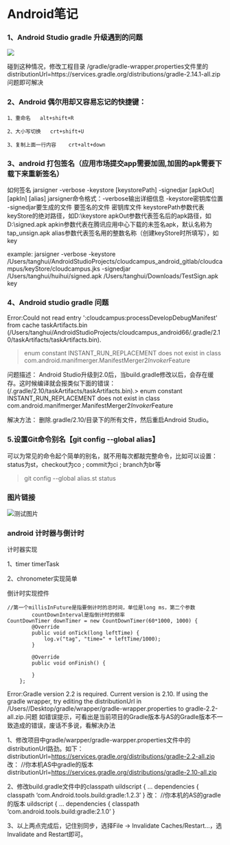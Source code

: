 # Android笔记


### 1、Android Studio gradle 升级遇到的问题

 ![](https://ww2.sinaimg.cn/large/006y8lVagw1fbsh5tkko8j315o05gtaj.jpg)
 
 碰到这种情况，修改工程目录 /gradle/gradle-wrapper.properties文件里的
 distributionUrl=https\://services.gradle.org/distributions/gradle-2.14.1-all.zip   问题即可解决
 
 
### 2、Android 偶尔用却又容易忘记的快捷键：
 
 
 	1、重命名   alt+shift+R
 
	2、大小写切换   crt+shift+U
	
	3、复制上面一行内容    crt+alt+down
	
	
### 3、android 打包签名（应用市场提交app需要加固,加固的apk需要下载下来重新签名）

如何签名
jarsigner -verbose -keystore [keystorePath] -signedjar [apkOut] [apkIn] [alias]
jarsigner命令格式：-verbose输出详细信息 -keystore密钥库位置 -signedjar要生成的文件 要签名的文件 密钥库文件
keystorePath参数代表keyStore的绝对路径，如D:\keystore
apkOut参数代表签名后的apk路径，如D:\signed.apk
apkin参数代表在腾讯应用中心下载的未签名apk，默认名称为tap_unsign.apk
alias参数代表签名用的整数名称（创建keyStore时所填写），如 key


example:
jarsigner -verbose -keystore /Users/tanghui/AndroidStudioProjects/cloudcampus_android_gitlab/cloudcampus/keyStore/cloudcampus.jks -signedjar /Users/tanghui/huihui/signed.apk /Users/tanghui/Downloads/TestSign.apk  key


### 4、Android studio gradle 问题

Error:Could not read entry ':cloudcampus:processDevelopDebugManifest' from cache taskArtifacts.bin (/Users/tanghui/AndroidStudioProjects/cloudcampus_android66/.gradle/2.10/taskArtifacts/taskArtifacts.bin).
> enum constant INSTANT_RUN_REPLACEMENT does not exist in class com.android.manifmerger.ManifestMerger2$Invoker$Feature


问题描述：
Android Studio升级到2.0后，当build.gradle修改以后，会存在缓存。这时候编译就会报类似下面的错误：
 (/.gradle/2.10/taskArtifacts/taskArtifacts.bin).> enum constant INSTANT_RUN_REPLACEMENT does not exist in class com.android.manifmerger.ManifestMerger2$Invoker$Feature
 
解决方法：
删除.gradle/2.10/目录下的所有文件，然后重启Android Studio。


### 5.设置Git命令别名【git config --global alias】

可以为常见的命令起个简单的别名，就不用每次都敲完整命令，比如可以设置：
status为st，checkout为co ; commit为ci ; branch为br等

> git config --global alias.st status


### 图片链接

![测试图片](https://ww1.sinaimg.cn/large/006y8lVagw1fbsh5ulxgkj30ow086wfp.jpg)


### android 计时器与倒计时

计时器实现

1、timer timerTask 

2、chronometer实现简单


倒计时实现控件

	//第一个millisInFuture是指要倒计时的总时间，单位是long ms，第二个参数
			countDownInterval是指倒计时的频率
	CountDownTimer downTimer = new CountDownTimer(60*1000, 1000) {
            @Override
            public void onTick(long leftTime) {
                log.v("tag", "time=" + leftTime/1000);
            }

            @Override
            public void onFinish() {

            }
        };
	
	

Error:Gradle version 2.2 is required. Current version is 2.10. If using the gradle wrapper, try editing the distributionUrl in /Users//Desktop/gradle/wrapper/gradle-wrapper.properties to gradle-2.2-all.zip.问题
如错误提示，可看出是当前项目的Gradle版本与AS的Gradle版本不一致造成的错误，废话不多说，看解决办法

1、修改项目中gradle/warpper/gradle-warpper.properties文件中的distributionUrl路劲。如下：
distributionUrl=https://services.gradle.org/distributions/gradle-2.2-all.zip 
改： 
//你本机AS中gradle的版本 
distributionUrl=https://services.gradle.org/distributions/gradle-2.10-all.zip

2、修改build.gradle文件中的classpath
uildscript { 
… 
dependencies { 
classpath ‘com.Android.tools.build:gradle:1.2.3’ 
} 
改： 
//你本机的AS的gradle的版本 
uildscript { 
… 
dependencies { 
classpath ‘com.android.tools.build:gradle:2.1.0’ 
}

3、以上两点完成后，记住别同步，选择File -> Invalidate Caches/Restart…，选Invalidate and Restart即可。

